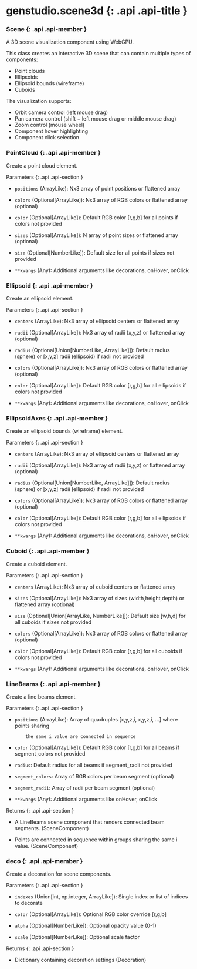 # genstudio.scene3d {: .api .api-title }

### Scene {: .api .api-member }

A 3D scene visualization component using WebGPU.

This class creates an interactive 3D scene that can contain multiple types of components:
- Point clouds
- Ellipsoids
- Ellipsoid bounds (wireframe)
- Cuboids

The visualization supports:
- Orbit camera control (left mouse drag)
- Pan camera control (shift + left mouse drag or middle mouse drag)
- Zoom control (mouse wheel)
- Component hover highlighting
- Component click selection



### PointCloud {: .api .api-member }

Create a point cloud element.

Parameters
{: .api .api-section }


- `positions` (ArrayLike): Nx3 array of point positions or flattened array

- `colors` (Optional[ArrayLike]): Nx3 array of RGB colors or flattened array (optional)

- `color` (Optional[ArrayLike]): Default RGB color [r,g,b] for all points if colors not provided

- `sizes` (Optional[ArrayLike]): N array of point sizes or flattened array (optional)

- `size` (Optional[NumberLike]): Default size for all points if sizes not provided

- `**kwargs` (Any): Additional arguments like decorations, onHover, onClick



### Ellipsoid {: .api .api-member }

Create an ellipsoid element.

Parameters
{: .api .api-section }


- `centers` (ArrayLike): Nx3 array of ellipsoid centers or flattened array

- `radii` (Optional[ArrayLike]): Nx3 array of radii (x,y,z) or flattened array (optional)

- `radius` (Optional[Union[NumberLike, ArrayLike]]): Default radius (sphere) or [x,y,z] radii (ellipsoid) if radii not provided

- `colors` (Optional[ArrayLike]): Nx3 array of RGB colors or flattened array (optional)

- `color` (Optional[ArrayLike]): Default RGB color [r,g,b] for all ellipsoids if colors not provided

- `**kwargs` (Any): Additional arguments like decorations, onHover, onClick



### EllipsoidAxes {: .api .api-member }

Create an ellipsoid bounds (wireframe) element.

Parameters
{: .api .api-section }


- `centers` (ArrayLike): Nx3 array of ellipsoid centers or flattened array

- `radii` (Optional[ArrayLike]): Nx3 array of radii (x,y,z) or flattened array (optional)

- `radius` (Optional[Union[NumberLike, ArrayLike]]): Default radius (sphere) or [x,y,z] radii (ellipsoid) if radii not provided

- `colors` (Optional[ArrayLike]): Nx3 array of RGB colors or flattened array (optional)

- `color` (Optional[ArrayLike]): Default RGB color [r,g,b] for all ellipsoids if colors not provided

- `**kwargs` (Any): Additional arguments like decorations, onHover, onClick



### Cuboid {: .api .api-member }

Create a cuboid element.

Parameters
{: .api .api-section }


- `centers` (ArrayLike): Nx3 array of cuboid centers or flattened array

- `sizes` (Optional[ArrayLike]): Nx3 array of sizes (width,height,depth) or flattened array (optional)

- `size` (Optional[Union[ArrayLike, NumberLike]]): Default size [w,h,d] for all cuboids if sizes not provided

- `colors` (Optional[ArrayLike]): Nx3 array of RGB colors or flattened array (optional)

- `color` (Optional[ArrayLike]): Default RGB color [r,g,b] for all cuboids if colors not provided

- `**kwargs` (Any): Additional arguments like decorations, onHover, onClick



### LineBeams {: .api .api-member }

Create a line beams element.

Parameters
{: .api .api-section }


- `positions` (ArrayLike): Array of quadruples [x,y,z,i, x,y,z,i, ...] where points sharing

          the same i value are connected in sequence

- `color` (Optional[ArrayLike]): Default RGB color [r,g,b] for all beams if segment_colors not provided

- `radius`: Default radius for all beams if segment_radii not provided

- `segment_colors`: Array of RGB colors per beam segment (optional)

- `segment_radii`: Array of radii per beam segment (optional)

- `**kwargs` (Any): Additional arguments like onHover, onClick

Returns
{: .api .api-section }


- A LineBeams scene component that renders connected beam segments. (SceneComponent)

- Points are connected in sequence within groups sharing the same i value. (SceneComponent)



### deco {: .api .api-member }

Create a decoration for scene components.

Parameters
{: .api .api-section }


- `indexes` (Union[int, np.integer, ArrayLike]): Single index or list of indices to decorate

- `color` (Optional[ArrayLike]): Optional RGB color override [r,g,b]

- `alpha` (Optional[NumberLike]): Optional opacity value (0-1)

- `scale` (Optional[NumberLike]): Optional scale factor

Returns
{: .api .api-section }


- Dictionary containing decoration settings (Decoration)
